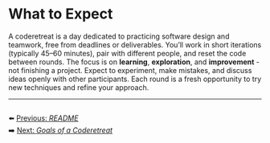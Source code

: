# What to Expect

A coderetreat is a day dedicated to practicing software design and teamwork, free from deadlines or deliverables. You’ll work in short iterations (typically 45–60 minutes), pair with different people, and reset the code between rounds. The focus is on **learning**, **exploration**, and **improvement** - not finishing a project. Expect to experiment, make mistakes, and discuss ideas openly with other participants. Each round is a fresh opportunity to try new techniques and refine your approach.

---

<div style="display: flex; flex-direction: row; justify-content: space-between; align-items: center; width: 100%;">

⬅️ [Previous: *README*](../README.md)  
➡️ [Next: *Goals of a Coderetreat*](./goals.md)

</div>